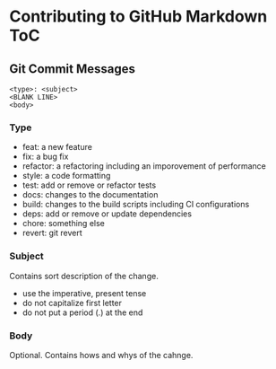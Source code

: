# Contributing to GitHub Markdown ToC

## Git Commit Messages

```
<type>: <subject>
<BLANK LINE>
<body>
```

### Type

* feat: a new feature
* fix: a bug fix
* refactor: a refactoring including an imporovement of performance
* style: a code formatting
* test: add or remove or refactor tests
* docs: changes to the documentation
* build: changes to the build scripts including CI configurations
* deps: add or remove or update dependencies
* chore: something else
* revert: git revert

### Subject

Contains sort description of the change.

* use the imperative, present tense
* do not capitalize first letter
* do not put a period (.) at the end

### Body

Optional. Contains hows and whys of the cahnge.
